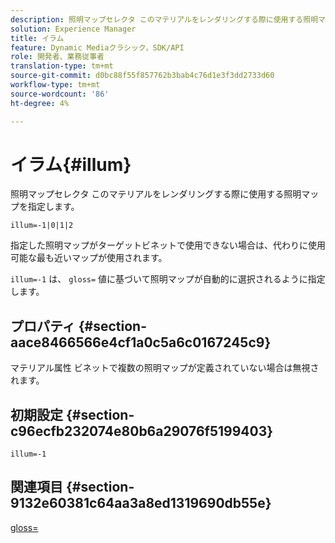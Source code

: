 ```yaml
---
description: 照明マップセレクタ このマテリアルをレンダリングする際に使用する照明マップを指定します。
solution: Experience Manager
title: イラム
feature: Dynamic Mediaクラシック，SDK/API
role: 開発者、業務従事者
translation-type: tm+mt
source-git-commit: d0bc88f55f857762b3bab4c76d1e3f3dd2733d60
workflow-type: tm+mt
source-wordcount: '86'
ht-degree: 4%

---
```



# イラム{#illum}

照明マップセレクタ このマテリアルをレンダリングする際に使用する照明マップを指定します。

`illum=-1|0|1|2`

指定した照明マップがターゲットビネットで使用できない場合は、代わりに使用可能な最も近いマップが使用されます。

`illum=-1` は、 `gloss=` 値に基づいて照明マップが自動的に選択されるように指定します。

## プロパティ {#section-aace8466566e4cf1a0c5a6c0167245c9}

マテリアル属性 ビネットで複数の照明マップが定義されていない場合は無視されます。

## 初期設定 {#section-c96ecfb232074e80b6a29076f5199403}

`illum=-1`

## 関連項目 {#section-9132e60381c64aa3a8ed1319690db55e}

[gloss=](../../../../../ir-api/http-protocol/image-rendering-api-ref/c-ir-http-protocol-ref/c-ir-http-protocol-command-reference/r-ir-http-gloss.md#reference-325aef2ee51e4e1584a06047427340ca)
